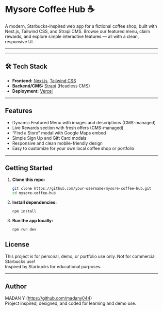# Mysore Coffee Hub ☕

A modern, Starbucks-inspired web app for a fictional coffee shop, built with Next.js, Tailwind CSS, and Strapi CMS. Browse our featured menu, claim rewards, and explore simple interactive features — all with a clean, responsive UI.

---

---

## 🛠️ Tech Stack

- **Frontend:** [Next.js](https://nextjs.org/), [Tailwind CSS](https://tailwindcss.com/)
- **Backend/CMS:** [Strapi](https://strapi.io/) (Headless CMS)
- **Deployment:** [Vercel](https://vercel.com/) 

---

##  Features

-  Dynamic Featured Menu with images and descriptions (CMS-managed)
-  Live Rewards section with fresh offers (CMS-managed)
-  “Find a Store” modal with Google Maps embed
-  Simple Sign Up and Gift Card modals
-  Responsive and clean mobile-friendly design
-  Easy to customize for your own local coffee shop or portfolio

---
## Getting Started

1. **Clone this repo:**
   ```bash
   git clone https://github.com/your-username/mysore-coffee-hub.git
   cd mysore-coffee-hub

2. **Install dependencies:**
   ```bash
   npm install

3. **Run the app locally:**
   ```bash
   npm run dev

##  License

This project is for personal, demo, or portfolio use only. Not for commercial Starbucks use!  
Inspired by Starbucks for educational purposes.

---

##  Author

MADAN Y (https://github.com/madany044)  
Project inspired, designed, and coded for learning and demo use.
